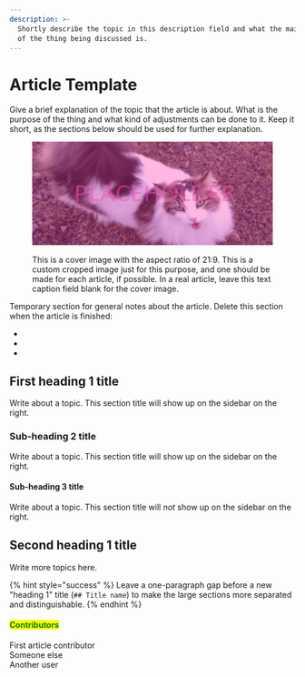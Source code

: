 ```yaml
---
description: >-
  Shortly describe the topic in this description field and what the main purpose
  of the thing being discussed is.
---
```


# Article Template

Give a brief explanation of the topic that the article is about. What is the purpose of the thing and what kind of adjustments can be done to it. Keep it short, as the sections below should be used for further explanation.

<figure><img src="../../../.gitbook/assets/cover-placeholderCat.jpg" alt="A cat looking up"><figcaption><p>This is a cover image with the aspect ratio of 21:9. This is a custom cropped image just for this purpose, and one should be made for each article, if possible. In a real article, leave this text caption field blank for the cover image.</p></figcaption></figure>

Temporary section for general notes about the article. Delete this section when the article is finished:

*
*
*

## First heading 1 title

Write about a topic. This section title will show up on the sidebar on the right.

### Sub-heading 2 title

Write about a topic. This section title will show up on the sidebar on the right.

#### Sub-heading 3 title

Write about a topic. This section title will _not_ show up on the sidebar on the right.



## Second heading 1 title

Write more topics here.

{% hint style="success" %}
Leave a one-paragraph gap before a new "heading 1" title (`## Title name`) to make the large sections more separated and distinguishable.
{% endhint %}

#### <mark style="color:green;">Contributors</mark>

First article contributor\
Someone else\
Another user
